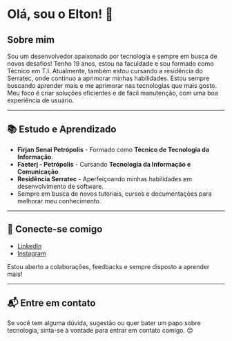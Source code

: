 # Olá, sou o Elton! 👋

## Sobre mim

Sou um desenvolvedor apaixonado por tecnologia e sempre em busca de novos desafios! Tenho 19 anos, estou na faculdade e sou formado como Técnico em T.I. Atualmente, também estou cursando a residência do Serratec, onde continuo a aprimorar minhas habilidades.
Estou sempre buscando aprender mais e me aprimorar nas tecnologias que mais gosto. Meu foco é criar soluções eficientes e de fácil manutenção, com uma boa experiência de usuário.

---

## 📚 Estudo e Aprendizado
- **Firjan Senai Petrópolis** - Formado como **Técnico de Tecnologia da Informação**.
- **Faeterj - Petrópolis** - Cursando **Tecnologia da Informação e Comunicação**.
- **Residência Serratec** - Aperfeiçoando minhas habilidades em desenvolvimento de software.
- Sempre em busca de novos tutoriais, cursos e documentações para melhorar meu conhecimento.

---

## 🚀 Conecte-se comigo

- [LinkedIn](https://www.linkedin.com/in/elton-kasesky-1682a229b/)
- [Instagram](https://www.instagram.com/elton.kasesky/)

Estou aberto a colaborações, feedbacks e sempre disposto a aprender mais!

---

## 📬 Entre em contato

Se você tem alguma dúvida, sugestão ou quer bater um papo sobre tecnologia, sinta-se à vontade para entrar em contato comigo. 😊
